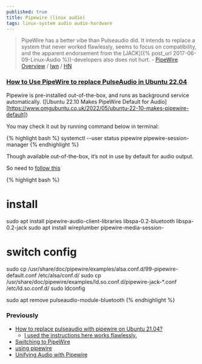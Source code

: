 ```yaml
---
published: true
title: Pipewire (linux audio)
tags: linux-system audio audio-hardware
---
```

> PipeWire has a better vibe than Pulseaudio did. It intends to replace a system that never worked flawlessly, seems to focus on compatibility, and the apparent endorsement from the [JACK]({% post_url 2017-06-09-Linux-Audio %})-developers also does not hurt. - [PipeWire Overview](https://docs.pipewire.org/page_overview.html) / [lwn](https://lwn.net/SubscriberLink/847412/d7826b1353e33734/) / [HN](https://news.ycombinator.com/item?id=26329027)

### [How to Use PipeWire to replace PulseAudio in Ubuntu 22.04](https://ubuntuhandbook.org/index.php/2022/04/pipewire-replace-pulseaudio-ubuntu-2204/)

Pipewire is pre-installed out-of-the-box, and runs as background service automatically. ([Ubuntu 22.10 Makes PipeWire Default for Audio][https://www.omgubuntu.co.uk/2022/05/ubuntu-22-10-makes-pipewire-default])

You may check it out by running command below in terminal:

{% highlight bash %}
systemctl --user status pipewire pipewire-session-manager
{% endhighlight %}

Though available out-of-the-box, it’s not in use by default for audio output.

So need to [follow this ](https://ubuntuhandbook.org/index.php/2022/04/pipewire-replace-pulseaudio-ubuntu-2204/)

{% highlight bash %}
# install 
sudo apt install pipewire-audio-client-libraries libspa-0.2-bluetooth libspa-0.2-jack
sudo apt install wireplumber pipewire-media-session-

# switch config
sudo cp /usr/share/doc/pipewire/examples/alsa.conf.d/99-pipewire-default.conf /etc/alsa/conf.d/
sudo cp /usr/share/doc/pipewire/examples/ld.so.conf.d/pipewire-jack-*.conf /etc/ld.so.conf.d/
sudo ldconfig

sudo apt remove pulseaudio-module-bluetooth
{% endhighlight %}

### Previously

- [How to replace pulseaudio with pipewire on Ubuntu 21.04?](https://askubuntu.com/questions/1333404/how-to-replace-pulseaudio-with-pipewire-on-ubuntu-21-04)
	- [I used the instructions here works flawlessly.](https://pipewire-debian.github.io/pipewire-debian/)
- [Switching to PipeWire](https://feaneron.com/2020/12/07/switching-to-pipewire/)
- [using pipewire](https://www.reddit.com/r/linux_gaming/comments/kvtc9h/pipewire_quiestion/)
- [Unifying Audio with Pipewire](http://adam.younglogic.com/2021/04/unifying-audio-with-pipewire/)
